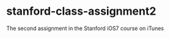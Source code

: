 stanford-class-assignment2
==========================

The second assignment in the Stanford iOS7 course on iTunes
